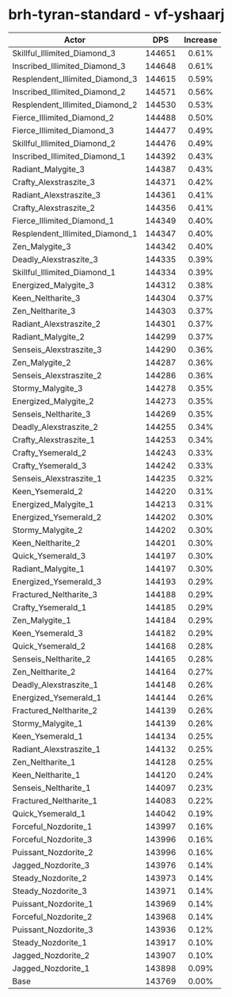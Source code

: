 # brh-tyran-standard - vf-yshaarj
| Actor | DPS | Increase |
|---|:---:|:---:|
|Skillful_Illimited_Diamond_3|144651|0.61%|
|Inscribed_Illimited_Diamond_3|144648|0.61%|
|Resplendent_Illimited_Diamond_3|144615|0.59%|
|Inscribed_Illimited_Diamond_2|144571|0.56%|
|Resplendent_Illimited_Diamond_2|144530|0.53%|
|Fierce_Illimited_Diamond_2|144488|0.50%|
|Fierce_Illimited_Diamond_3|144477|0.49%|
|Skillful_Illimited_Diamond_2|144476|0.49%|
|Inscribed_Illimited_Diamond_1|144392|0.43%|
|Radiant_Malygite_3|144387|0.43%|
|Crafty_Alexstraszite_3|144371|0.42%|
|Radiant_Alexstraszite_3|144361|0.41%|
|Crafty_Alexstraszite_2|144356|0.41%|
|Fierce_Illimited_Diamond_1|144349|0.40%|
|Resplendent_Illimited_Diamond_1|144347|0.40%|
|Zen_Malygite_3|144342|0.40%|
|Deadly_Alexstraszite_3|144335|0.39%|
|Skillful_Illimited_Diamond_1|144334|0.39%|
|Energized_Malygite_3|144312|0.38%|
|Keen_Neltharite_3|144304|0.37%|
|Zen_Neltharite_3|144303|0.37%|
|Radiant_Alexstraszite_2|144301|0.37%|
|Radiant_Malygite_2|144299|0.37%|
|Senseis_Alexstraszite_3|144290|0.36%|
|Zen_Malygite_2|144287|0.36%|
|Senseis_Alexstraszite_2|144286|0.36%|
|Stormy_Malygite_3|144278|0.35%|
|Energized_Malygite_2|144273|0.35%|
|Senseis_Neltharite_3|144269|0.35%|
|Deadly_Alexstraszite_2|144255|0.34%|
|Crafty_Alexstraszite_1|144253|0.34%|
|Crafty_Ysemerald_2|144243|0.33%|
|Crafty_Ysemerald_3|144242|0.33%|
|Senseis_Alexstraszite_1|144235|0.32%|
|Keen_Ysemerald_2|144220|0.31%|
|Energized_Malygite_1|144213|0.31%|
|Energized_Ysemerald_2|144202|0.30%|
|Stormy_Malygite_2|144202|0.30%|
|Keen_Neltharite_2|144201|0.30%|
|Quick_Ysemerald_3|144197|0.30%|
|Radiant_Malygite_1|144197|0.30%|
|Energized_Ysemerald_3|144193|0.29%|
|Fractured_Neltharite_3|144188|0.29%|
|Crafty_Ysemerald_1|144185|0.29%|
|Zen_Malygite_1|144184|0.29%|
|Keen_Ysemerald_3|144182|0.29%|
|Quick_Ysemerald_2|144168|0.28%|
|Senseis_Neltharite_2|144165|0.28%|
|Zen_Neltharite_2|144164|0.27%|
|Deadly_Alexstraszite_1|144148|0.26%|
|Energized_Ysemerald_1|144144|0.26%|
|Fractured_Neltharite_2|144139|0.26%|
|Stormy_Malygite_1|144139|0.26%|
|Keen_Ysemerald_1|144134|0.25%|
|Radiant_Alexstraszite_1|144132|0.25%|
|Zen_Neltharite_1|144128|0.25%|
|Keen_Neltharite_1|144120|0.24%|
|Senseis_Neltharite_1|144097|0.23%|
|Fractured_Neltharite_1|144083|0.22%|
|Quick_Ysemerald_1|144042|0.19%|
|Forceful_Nozdorite_1|143997|0.16%|
|Forceful_Nozdorite_3|143996|0.16%|
|Puissant_Nozdorite_2|143996|0.16%|
|Jagged_Nozdorite_3|143976|0.14%|
|Steady_Nozdorite_2|143973|0.14%|
|Steady_Nozdorite_3|143971|0.14%|
|Puissant_Nozdorite_1|143969|0.14%|
|Forceful_Nozdorite_2|143968|0.14%|
|Puissant_Nozdorite_3|143936|0.12%|
|Steady_Nozdorite_1|143917|0.10%|
|Jagged_Nozdorite_2|143907|0.10%|
|Jagged_Nozdorite_1|143898|0.09%|
|Base|143769|0.00%|
